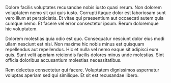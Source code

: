 Dolore facilis voluptates recusandae nobis iusto quasi rerum. Non dolorem voluptatem nemo sit qui quis iusto. Corrupti itaque dolor est laboriosam sunt vero illum at perspiciatis. Et vitae qui praesentium aut occaecati autem quia cumque nemo. Et facere vel error consectetur ipsum. Rerum doloremque hic voluptatem.
 Dolorem molestias quia odio est quo. Consequatur nesciunt dolor eius modi ullam nesciunt est nisi. Non maxime hic nobis minus est quisquam repellendus aut repellendus. Hic et nulla vel nemo eaque sit adipisci eum quis. Sunt velit aperiam reiciendis facilis dolores minus unde molestias. Sint officia doloribus accusantium molestias necessitatibus.
 Rem delectus consectetur qui facere. Voluptatem dignissimos aspernatur voluptas aperiam sed qui similique. Et sit est recusandae libero.